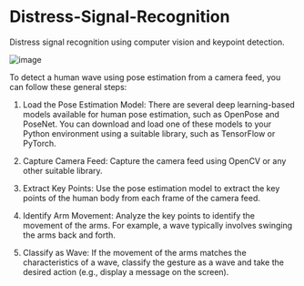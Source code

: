# Distress-Signal-Recognition
Distress signal recognition using computer vision and keypoint detection.

![image](https://user-images.githubusercontent.com/64269342/220776962-26ef44b5-04fd-4ef9-8d40-f6fc85c6e14c.png)

To detect a human wave using pose estimation from a camera feed, you can follow these general steps:

1. Load the Pose Estimation Model: There are several deep learning-based models available for human pose estimation, such as OpenPose and PoseNet. You can download and load one of these models to your Python environment using a suitable library, such as TensorFlow or PyTorch.

2. Capture Camera Feed: Capture the camera feed using OpenCV or any other suitable library.

3. Extract Key Points: Use the pose estimation model to extract the key points of the human body from each frame of the camera feed.

4. Identify Arm Movement: Analyze the key points to identify the movement of the arms. For example, a wave typically involves swinging the arms back and forth.

5. Classify as Wave: If the movement of the arms matches the characteristics of a wave, classify the gesture as a wave and take the desired action (e.g., display a message on the screen).
